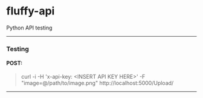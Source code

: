 # fluffy-api
Python API testing


***

### Testing 

#### POST:
> curl -i -H 'x-api-key: &lt;INSERT API KEY HERE&gt;' -F "image=@/path/to/image.png" http://localhost:5000/Upload/

***
